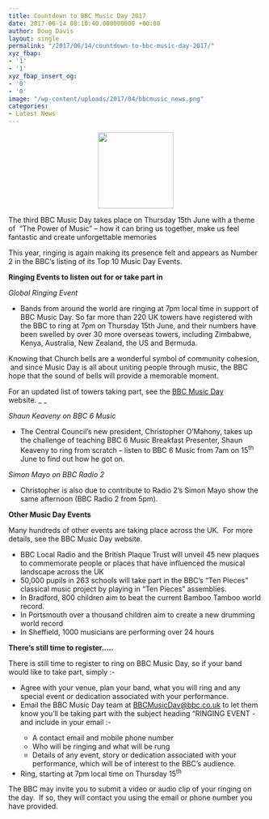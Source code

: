 ```yaml
---
title: Countdown to BBC Music Day 2017
date: 2017-06-14 08:10:40.000000000 +00:00
author: Doug Davis
layout: single
permalink: "/2017/06/14/countdown-to-bbc-music-day-2017/"
xyz_fbap:
- '1'
- '1'
xyz_fbap_insert_og:
- '0'
- '0'
image: "/wp-content/uploads/2017/04/bbcmusic_news.png"
categories:
- Latest News
---
```

<p style="text-align: center;">
  <a href="https://cccbr.org.uk/wp-content/uploads/2017/05/BBC-Music-Day-Article-Backdrop.jpg"><img loading="lazy" class="alignnone size-thumbnail wp-image-10207" src="https://cccbr.org.uk/wp-content/uploads/2017/05/BBC-Music-Day-Article-Backdrop-150x150.jpg" alt="" width="150" height="150" srcset="https://cccbr.org.uk/wp-content/uploads/2017/05/BBC-Music-Day-Article-Backdrop-150x150.jpg 150w, https://cccbr.org.uk/wp-content/uploads/2017/05/BBC-Music-Day-Article-Backdrop-100x100.jpg 100w" sizes="(max-width: 150px) 100vw, 150px" /></a>
</p>

The third BBC Music Day takes place on Thursday 15th June with a theme of  “The Power of Music” – how it can bring us together, make us feel fantastic and create unforgettable memories

This year, ringing is again making its presence felt and appears as Number 2 in the BBC’s listing of its Top 10 Music Day Events.

**Ringing Events to listen out for or take part in**

_Global Ringing Event_

  * Bands from around the world are ringing at 7pm local time in support of BBC Music Day. So far more than 220 UK towers have registered with the BBC to ring at 7pm on Thursday 15th June, and their numbers have been swelled by over 30 more overseas towers, including Zimbabwe, Kenya, Australia, New Zealand, the US and Bermuda.

Knowing that Church bells are a wonderful symbol of community cohesion,  and since Music Day is all about uniting people through music, the BBC hope that the sound of bells will provide a memorable moment.

For an updated list of towers taking part, see the <a href="http://www.bbc.co.uk/programmes/articles/4pkF2Q18rTm8XSq97PF26mY/bell-ringers-unite-for-bbc-music-day" target="_blank" rel="noopener">BBC Music Day</a> website. _ _

_Shaun Keaveny on BBC 6 Music_

  * The Central Council’s new president, Christopher O’Mahony, takes up the challenge of teaching BBC 6 Music Breakfast Presenter, Shaun Keaveny to ring from scratch – listen to BBC 6 Music from 7am on 15<sup>th</sup> June to find out how he got on.

_Simon Mayo on BBC Radio 2_

  * Christopher is also due to contribute to Radio 2’s Simon Mayo show the same afternoon (BBC Radio 2 from 5pm).

**Other Music Day Events**

Many hundreds of other events are taking place across the UK.  For more details, see the BBC Music Day website.

  * BBC Local Radio and the British Plaque Trust will unveil 45 new plaques to commemorate people or places that have influenced the musical landscape across the UK
  * 50,000 pupils in 263 schools will take part in the BBC’s “Ten Pieces” classical music project by playing in “Ten Pieces” assemblies.
  * In Bradford, 800 children aim to beat the current Bamboo Tamboo world record.
  * In Portsmouth over a thousand children aim to create a new drumming world record
  * In Sheffield, 1000 musicians are performing over 24 hours

**There’s still time to register…..**

There is still time to register to ring on BBC Music Day, so if your band would like to take part, simply :-

  * Agree with your venue, plan your band, what you will ring and any special event or dedication associated with your performance.
  * Email the BBC Music Day team at <BBCMusicDay@bbc.co.uk> to let them know you’ll be taking part with the subject heading “RINGING EVENT - <Your Location> <Your Country> and include in your email :- 
      * A contact email and mobile phone number
      * Who will be ringing and what will be rung
      * Details of any event, story or dedication associated with your performance, which will be of interest to the BBC’s audience.
  * Ring, starting at 7pm local time on Thursday 15<sup>th</sup>

The BBC may invite you to submit a video or audio clip of your ringing on the day.  If so, they will contact you using the email or phone number you have provided.
